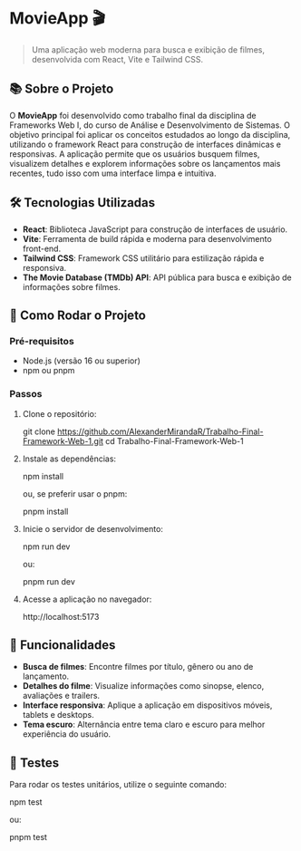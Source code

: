 # MovieApp 🎬

> Uma aplicação web moderna para busca e exibição de filmes, desenvolvida com React, Vite e Tailwind CSS.

## 📚 Sobre o Projeto

O **MovieApp** foi desenvolvido como trabalho final da disciplina de Frameworks Web I, do curso de Análise e Desenvolvimento de Sistemas. O objetivo principal foi aplicar os conceitos estudados ao longo da disciplina, utilizando o framework React para construção de interfaces dinâmicas e responsivas.
A aplicação permite que os usuários busquem filmes, visualizem detalhes e explorem informações sobre os lançamentos mais recentes, tudo isso com uma interface limpa e intuitiva.


## 🛠️ Tecnologias Utilizadas

* **React**: Biblioteca JavaScript para construção de interfaces de usuário.
* **Vite**: Ferramenta de build rápida e moderna para desenvolvimento front-end.
* **Tailwind CSS**: Framework CSS utilitário para estilização rápida e responsiva.
* **The Movie Database (TMDb) API**: API pública para busca e exibição de informações sobre filmes.


## 🚀 Como Rodar o Projeto

### Pré-requisitos

* Node.js (versão 16 ou superior)
* npm ou pnpm

### Passos

1. Clone o repositório:

   git clone https://github.com/AlexanderMirandaR/Trabalho-Final-Framework-Web-1.git
   cd Trabalho-Final-Framework-Web-1

2. Instale as dependências:

   npm install

   ou, se preferir usar o pnpm:

   pnpm install

3. Inicie o servidor de desenvolvimento:

   npm run dev

   ou:

   pnpm run dev

4. Acesse a aplicação no navegador:

   http://localhost:5173
   

## 🔧 Funcionalidades

* **Busca de filmes**: Encontre filmes por título, gênero ou ano de lançamento.
* **Detalhes do filme**: Visualize informações como sinopse, elenco, avaliações e trailers.
* **Interface responsiva**: Aplique a aplicação em dispositivos móveis, tablets e desktops.
* **Tema escuro**: Alternância entre tema claro e escuro para melhor experiência do usuário.


## 🧪 Testes

Para rodar os testes unitários, utilize o seguinte comando:

npm test

ou:

pnpm test

